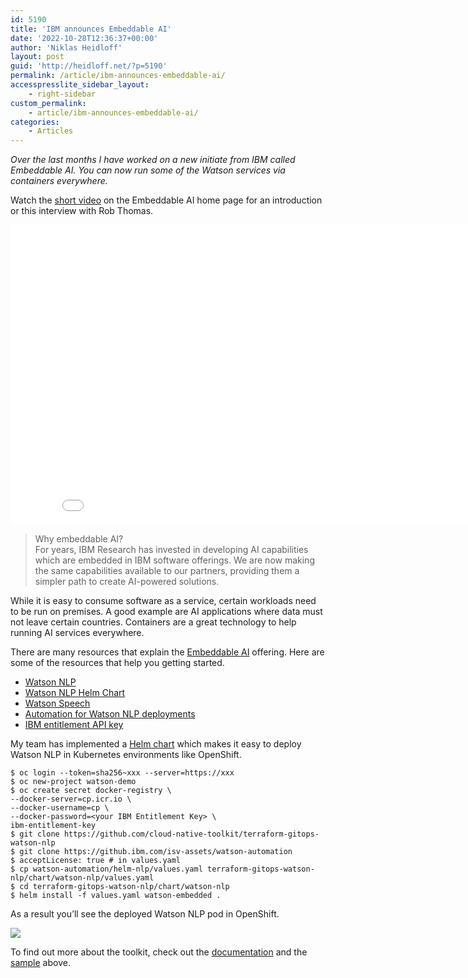 ```yaml
---
id: 5190
title: 'IBM announces Embeddable AI'
date: '2022-10-28T12:36:37+00:00'
author: 'Niklas Heidloff'
layout: post
guid: 'http://heidloff.net/?p=5190'
permalink: /article/ibm-announces-embeddable-ai/
accesspresslite_sidebar_layout:
    - right-sidebar
custom_permalink:
    - article/ibm-announces-embeddable-ai/
categories:
    - Articles
---
```


*Over the last months I have worked on a new initiate from IBM called Embeddable AI. You can now run some of the Watson services via containers everywhere.*

Watch the [short video](https://www.ibm.com/partnerworld/program/embeddableai) on the Embeddable AI home page for an introduction or this interview with Rob Thomas.

<iframe allowfullscreen="" frameborder="0" height="480" src="//www.youtube.com/embed/V8oGXnqVZEs" width="853"></iframe>

> Why embeddable AI?  
> For years, IBM Research has invested in developing AI capabilities which are embedded in IBM software offerings. We are now making the same capabilities available to our partners, providing them a simpler path to create AI-powered solutions.

While it is easy to consume software as a service, certain workloads need to be run on premises. A good example are AI applications where data must not leave certain countries. Containers are a great technology to help running AI services everywhere.

There are many resources that explain the [Embeddable AI](https://github.com/IBM/watson-automation/tree/8973caa7f1a4eac6831ffa087c8a5ad1a9195728#resources) offering. Here are some of the resources that help you getting started.

- [Watson NLP](https://www.ibm.com/docs/en/watson-libraries?topic=watson-natural-language-processing-library-embed-home)
- [Watson NLP Helm Chart](https://github.com/IBM/watson-automation/blob/8973caa7f1a4eac6831ffa087c8a5ad1a9195728/documentation/NLPHelmChart.md)
- [Watson Speech](https://www.ibm.com/products/watson-speech-embed-libraries)
- [Automation for Watson NLP deployments](https://github.com/IBM/watson-automation/)
- [IBM entitlement API key](https://www.ibm.com/docs/en/cloud-paks/cp-data/4.5.x?topic=information-obtaining-your-entitlement-api-key)

My team has implemented a [Helm chart](https://github.com/IBM/watson-automation/blob/8973caa7f1a4eac6831ffa087c8a5ad1a9195728/documentation/NLPHelmChart.md) which makes it easy to deploy Watson NLP in Kubernetes environments like OpenShift.

```
$ oc login --token=sha256~xxx --server=https://xxx
$ oc new-project watson-demo
$ oc create secret docker-registry \
--docker-server=cp.icr.io \
--docker-username=cp \
--docker-password=<your IBM Entitlement Key> \
ibm-entitlement-key
$ git clone https://github.com/cloud-native-toolkit/terraform-gitops-watson-nlp 
$ git clone https://github.ibm.com/isv-assets/watson-automation
$ acceptLicense: true # in values.yaml
$ cp watson-automation/helm-nlp/values.yaml terraform-gitops-watson-nlp/chart/watson-nlp/values.yaml
$ cd terraform-gitops-watson-nlp/chart/watson-nlp
$ helm install -f values.yaml watson-embedded .
```

As a result you’ll see the deployed Watson NLP pod in OpenShift.

![](../../wp-content/uploads/2022/10/openshift-15.png)

To find out more about the toolkit, check out the [documentation](https://operate.cloudnativetoolkit.dev/) and the [sample](https://github.com/IBM/watson-automation) above.